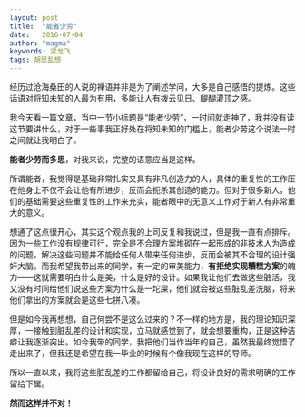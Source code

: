 ```yaml
---
layout: post
title:  "能者少劳"
date:   2016-07-04 
author: "magma"
keywords: 梁龙飞
tags: 胡思乱想
---
```


经历过沧海桑田的人说的禅语并非是为了阐述学问，大多是自己感悟的提炼。这些话语对将知未知的人最为有用，多能让人有拨云见日、醍醐灌顶之感。

我今天看一篇文章，当中一节小标题是“能者少劳”，一时间就走神了，我并没有读这节要讲什么，对于一些事我正好处在将知未知的门槛上，能者少劳这个说法一时之间就让我明白了。

**能者少劳而多思**，对我来说，完整的语意应当是这样。

所谓能者，我觉得是基础非常扎实又具有非凡创造力的人，具体的重复性的工作压在他身上不仅不会让他有所进步，反而会扼杀其创造的能力。但对于很多新人，他们的基础需要这些重复性的工作来充实，能者眼中的无意义工作对于新人有非常重大的意义。

想通了这点很开心，其实这个观点我的上司反复和我说过，但是我一直有点排斥。因为一些工作没有规律可行，完全是不合理方案堆砌在一起形成的非技术人为造成的问题，解决这些问题并不能给任何人带来任何进步，反而会被其不合理的设计强奸大脑。而我希望我带出来的同学，有一定的审美能力，**有拒绝实现糟糕方案**的魄力——这就需要明白什么是美，什么是好的设计。如果我让他们去做这些脏活，我又没有时间给他们说这些方案为什么是一坨屎，他们就会被这些脏乱差洗脑，将来他们拿出的方案就会是这些七拼八凑。

但是如今我再想想，自己何尝不是这么过来的？不一样的地方是，我的理论知识深厚，一接触到脏乱差的设计和实现，立马就感觉到了，就会想要重构，正是这种洁癖让我逐渐突出。如今我带的同学，我把他们当作当年的自己，虽然我最终觉悟了走出来了，但我还是希望在我一毕业的时候有个像我现在这样的导师。

所以一直以来，我将这些脏乱差的工作都留给自己，将设计良好的需求明确的工作留给下属。

**然而这样并不对！**



